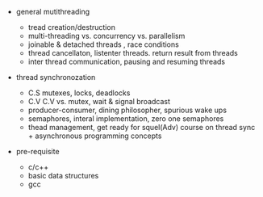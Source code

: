 - general mutithreading
    - tread creation/destruction
    - multi-threading vs. concurrency vs. parallelism
    - joinable & detached threads , race conditions
    - thread cancellaton, listenter threads. return result from threads
    - inter thread communication, pausing and resuming threads

- thread synchronozation
    - C.S mutexes, locks, deadlocks
    - C.V  C.V vs. mutex, wait & signal broadcast
    - producer-consumer, dining philosopher, spurious wake ups
    - semaphores, interal implementation, zero one semaphores
    - thead management, get ready for squel(Adv) course on thread sync + asynchronous programming concepts


- pre-requisite
    - c/c++
    - basic data structures
    - gcc

